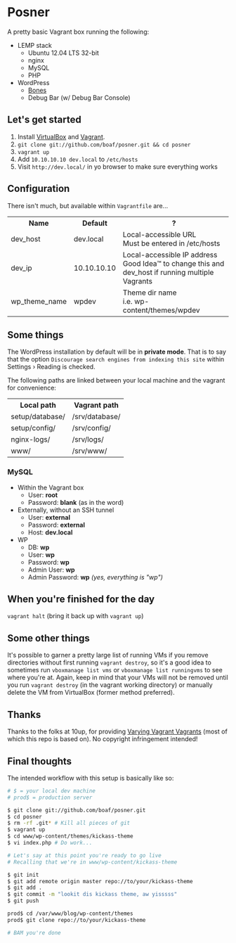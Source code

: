 # Posner

A pretty basic Vagrant box running the following:

* LEMP stack
    * Ubuntu 12.04 LTS 32-bit
    * nginx
    * MySQL
    * PHP
* WordPress
    * [Bones](https://github.com/eddiemachado/bones)
    * Debug Bar (w/ Debug Bar Console)


## Let's get started

1. Install [VirtualBox](https://www.virtualbox.org/wiki/Downloads) and
    [Vagrant](http://downloads.vagrantup.com/).
2. `git clone git://github.com/boaf/posner.git && cd posner`
3. `vagrant up`
4. Add `10.10.10.10 dev.local` to `/etc/hosts`
5. Visit `http://dev.local/` in yo browser to make sure everything works

## Configuration

There isn't much, but available within `Vagrantfile` are...

<table>
    <tr>
        <th>Name</th><th>Default</th><th>?</th>
    </tr>
    <tr>
        <td>dev_host</td>
        <td>dev.local</td>
        <td>Local-accessible URL<br>Must be entered in /etc/hosts</td>
    </tr>
    <tr>
        <td>dev_ip</td>
        <td>10.10.10.10</td>
        <td>Local-accessible IP address<br>Good Idea&trade; to change this and dev_host if running multiple Vagrants</td>
    </tr>
    <tr>
        <td>wp_theme_name</td>
        <td>wpdev</td>
        <td>Theme dir name<br>i.e. wp-content/themes/wpdev</td>
    </tr>
</table>

## Some things

The WordPress installation by default will be in **private mode**. That is to
say that the option `Discourage search engines from indexing this site` within
Settings › Reading is checked.

The following paths are linked between your local machine and the vagrant for
convenience:

<table>
    <tr><th>Local path</th><th>Vagrant path</th></tr>
    <tr><td>setup/database/</td><td>/srv/database/</td></tr>
    <tr><td>setup/config/</td><td>/srv/config/</td></tr>
    <tr><td>nginx-logs/</td><td>/srv/logs/</td></tr>
    <tr><td>www/</td><td>/srv/www/</td></tr>
</table>

### MySQL
* Within the Vagrant box
    * User: **root**
    * Password: **blank** (as in the word)
* Externally, without an SSH tunnel
    * User: **external**
    * Password: **external**
    * Host: **dev.local**
* WP
    * DB: **wp**
    * User: **wp**
    * Password: **wp**
    * Admin User: **wp**
    * Admin Password: **wp** _(yes, everything is "wp")_

## When you're finished for the day

`vagrant halt` (bring it back up with `vagrant up`)

## Some other things

It's possible to garner a pretty large list of running VMs if you remove
directories without first running `vagrant destroy`, so it's a good idea to
sometimes run `vboxmanage list vms` or `vboxmanage list runningvms` to see where
you're at. Again, keep in mind that your VMs will not be removed until you run
`vagrant destroy` (in the vagrant working directory) or manually delete the VM
from VirtualBox (former method preferred).

## Thanks

Thanks to the folks at 10up, for providing
[Varying Vagrant Vagrants](https://github.com/10up/varying-vagrant-vagrants)
(most of which this repo is based on). No copyright infringement intended!

## Final thoughts

The intended workflow with this setup is basically like so:

```bash
# $ = your local dev machine
# prod$ = production server

$ git clone git://github.com/boaf/posner.git
$ cd posner
$ rm -rf .git* # Kill all pieces of git
$ vagrant up
$ cd www/wp-content/themes/kickass-theme
$ vi index.php # Do work...

# Let's say at this point you're ready to go live
# Recalling that we're in www/wp-content/kickass-theme

$ git init
$ git add remote origin master repo://to/your/kickass-theme
$ git add .
$ git commit -m "lookit dis kickass theme, aw yisssss"
$ git push

prod$ cd /var/www/blog/wp-content/themes
prod$ git clone repo://to/your/kickass-theme

# BAM you're done

```

